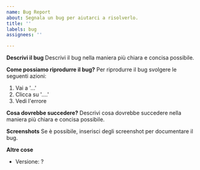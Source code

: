 ```yaml
---
name: Bug Report
about: Segnala un bug per aiutarci a risolverlo.
title: ''
labels: bug
assignees: ''

---
```


**Descrivi il bug**
Descrivi il bug nella maniera più chiara e concisa possibile.

**Come possiamo riprodurre il bug?**
Per riprodurre il bug svolgere le seguenti azioni:
1. Vai a '...'
2. Clicca su '....'
3. Vedi l'errore

**Cosa dovrebbe succedere?**
Descrivi cosa dovrebbe succedere nella maniera più chiara e concisa possibile.

**Screenshots**
Se è possibile, inserisci degli screenshot per documentare il bug.

**Altre cose**
- Versione: ?
